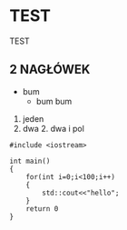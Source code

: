 # TEST
TEST
## 2 NAGŁÓWEK
* bum
	* bum bum
1. jeden
2. dwa
	2. dwa i pol
```
#include <iostream>

int main()
{
	for(int i=0;i<100;i++)
	{
		std::cout<<"hello";	
	}
	return 0
}
```

